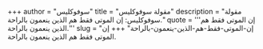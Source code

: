 +++
author = "سوفوكليس"
title = "مقولة سوفوكليس"
description = "مقولة سوفوكليس: إن الموتى فقط هم الذين ينعمون بالراحة."
quote = '''إن الموتى فقط هم الذين ينعمون بالراحة.'''
slug = "إن-الموتى-فقط-هم-الذين-ينعمون-بالراحة"
+++
إن الموتى فقط هم الذين ينعمون بالراحة.
